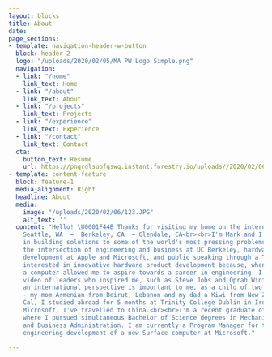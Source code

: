 ```yaml
---
layout: blocks
title: About
date: 
page_sections:
- template: navigation-header-w-button
  block: header-2
  logo: "/uploads/2020/02/05/MA PW Logo Simple.png"
  navigation:
  - link: "/home"
    link_text: Home
  - link: "/about"
    link_text: About
  - link: "/projects"
    link_text: Projects
  - link: "/experience"
    link_text: Experience
  - link: "/contact"
    link_text: Contact
  cta:
    button_text: Resume
    url: https://pngrdlsuofqswq.instant.forestry.io/uploads//2020/02/06/mark-ansell-resume-2019.pdf
- template: content-feature
  block: feature-1
  media_alignment: Right
  headline: About
  media:
    image: "/uploads/2020/02/06/123.JPG"
    alt_text: ''
  content: "Hello! \U0001F44B Thanks for visiting my home on the internet. <br><br>\U0001F4CD
    Seattle, WA  ⬅️  Berkeley, CA  ⬅️ Glendale, CA<br><br>I'm Mark and I'm interested
    in building solutions to some of the world's most pressing problems. I've explored
    the intersection of engineering and business at UC Berkeley, hardware product
    development at Apple and Microsoft, and public speaking through a TEDx talk.<br><br>I'm
    interested in innovative hardware product development because, when I was younger,
    a computer allowed me to aspire towards a career in engineering. I would watch
    video of leaders who inspired me, such as Steve Jobs and Oprah Winfrey, as motivation.<br><br>Fostering
    an international perspective is important to me, as a child of two immigrants
    - my mom Armenian from Beirut, Lebanon and my dad a Kiwi from New Zealand. At
    Cal, I studied abroad for 5 months at Trinity College Dublin in Ireland. With
    Microsoft, I've travelled to China.<br><br>I'm a recent graduate of UC Berkeley,
    where I pursued simultaneous Bachelor of Science degrees in Mechanical Engineering
    and Business Administration. I am currently a Program Manager for the mechanical
    engineering development of a new Surface computer at Microsoft."

---
```

